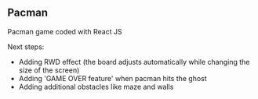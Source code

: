## Pacman
Pacman game coded with React JS

Next steps:
* Adding RWD effect (the board adjusts automatically while changing the size of the screen)
* Adding 'GAME OVER feature' when pacman hits the ghost
* Adding additional obstacles like maze and walls